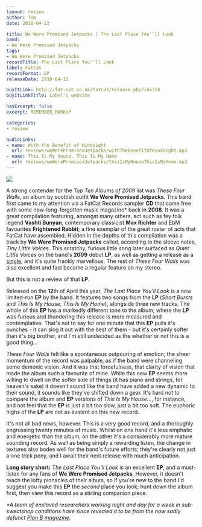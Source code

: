 ```yaml
---
layout: review
author: Tom
date: 2010-04-22

title: We Were Promised Jetpacks | The Last Place You''ll Look
band:
- We Were Promised Jetpacks
tags:
- We Were Promised Jetpacks
recordTitle: The Last Place You''ll Look
label: FatCat
recordFormat: EP
releaseDate: 2010-04-12

buyItLink: http://fat-cat.co.uk/fatcat/release.php?id=314
buyItLinkTitle: Label's website

hasExcerpt: false
excerpt: REMEMBER_MARKUP

categories:
- review

audioLinks:
- name: With the Benefit of Hindsight
  url: reviews/weWerePromisedJetpacks/withTheBenefitOfHindsight.mp3
- name: This Is My House, This Is My Home
  url: reviews/weWerePromisedJetpacks/thisIsMyHouseThisIsMyHome.mp3
---
```


![](http://eatenbymonsters.files.wordpress.com/2010/04/wewerepromised.jpg?w=300)

A strong contender for the *Top Ten Albums of 2009* list was *These Four Walls*, an album by scottish outfit **We Were Promised Jetpacks**. This band first came to my attention via a FatCat Records sampler **CD** that came free with some now-long-forgotten music magazine\* back in **2008**. It was a great compilation featuring, amongst many others, act such as fey folk legend **Vashti Bunyan**, contemporary classicist **Max Richter** and EbM favourites **Frightened Rabbit**; a fine exemplar of the great roster of acts that FatCat have assembled. Hidden in the depths of this compilation was a track by **We Were Promised Jetpacks** called, according to the sleeve notes, _Tiny Little Voices_. This scratchy, furious little song later surfaced as _Quiet Little Voices_ on the band's **2009** debut **LP**, as well as getting a release as a [single](http://fat-cat.co.uk/fatcat/release.php?id=288), and it's quite frankly marvellous. The rest of *These Four Walls* was also excellent and fast became a regular feature on my stereo.

But this is not a review of that **LP**.

Released on the **12**th of April this year, _The Last Place You'll Look_ is a new limited-run **EP** by the band. It features two songs from the **LP** (_Short Bursts_ and _This Is My House, This Is My Home_), alongside three new tracks. The whole of this **EP** has a markedly different tone to the album; where the **LP** was furious and thundering this release is more measured and contemplative. That's not to say for one minute that this **EP** pulls it's punches - it can slog it out with the best of them - but it's certainly softer than it's big brother, and I'm still undecided as the whether or not this is a good thing...

_These Four Walls_ felt like a spontaneous outpouring of emotion; the sheer momentum of the record was palpable, as if the band were channeling some demonic vision. And it was that forcefulness, that clarity of vision that made the album such a favourite of mine. While this new **EP** seems more willing to dwell on the softer side of things (it has piano and strings, for heaven's sake) it doesn't sound like the band have added a new dynamic to their sound, it sounds like they've shifted down a gear. It's hard not to compare the album and **EP** versions of _This Is My House..._, for instance, and not feel that the **EP** is just a bit too slow, just a bit too soft. The euphoric highs of the **LP** are not as evident on this new record.

It's not all bad news, however. This is a very good record, and a thoroughly engrossing twenty minutes of music. Whilst on one hand it's less emphatic and energetic than the album, on the other it's a considerably more mature sounding record. As well as being simply a rewarding listen, the change in textures also bodes well for the band's future efforts; they're clearly not just a one trick pony, and I await their next release with much anticipation.

**Long story short:** _The Last Place You'll Look_ is an excellent **EP**, and a must-listen for any fans of **We Were Promised Jetpacks**. However, it doesn't reach the lofty pinnacles of their album, so if you're new to the band I'd suggest you make this **EP** the _second_ place you look; hunt down the album first, then view this record as a stirling companion piece.

_\*A team of enslaved researchers working night and day for a week in sub-sweatshop conditions have since revealed it to be from the now sadly defunct [Plan B magazine](http://www.planbmag.com/)._
